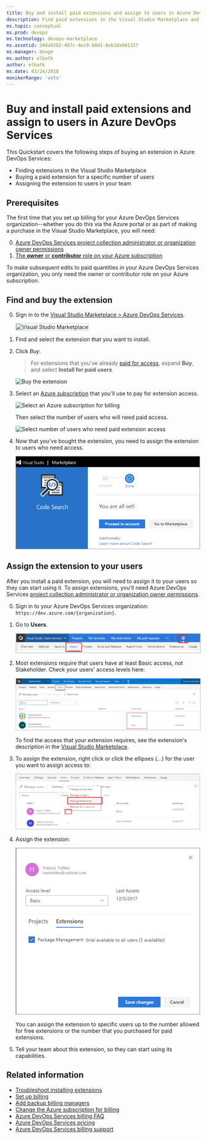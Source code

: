 ```yaml
---
title: Buy and install paid extensions and assign to users in Azure DevOps Services | Azure DevOps Services 
description: Find paid extensions in the Visual Studio Marketplace and learn how to buy, install, and assign them.
ms.topic: conceptual
ms.prod: devops
ms.technology: devops-marketplace
ms.assetid: 248a9282-487c-4ec9-b0d1-0eb1da981157
ms.manager: douge
ms.author: elbatk
author: elbatk
ms.date: 03/24/2018
monikerRange: 'vsts'
---
```


# Buy and install paid extensions and assign to users in Azure DevOps Services

This Quickstart covers the following steps of buying an extension in Azure DevOps Services:
* Finding extensions in the Visual Studio Marketplace
* Buying a paid extension for a specific number of users
* Assigning the extension to users in your team

## Prerequisites

The first time that you set up billing for your Azure DevOps Services organization--whether you do this via the Azure portal or as part of making a purchase in the Visual Studio Marketplace, you will need:

0. [Azure DevOps Services project collection administrator or organization owner permissions](../organizations/accounts/faq-add-delete-users.md#find-owner)
0. [The **owner** or **contributor** role on your Azure subscription](../organizations/billing/add-backup-billing-managers.md)

To make subsequent edits to paid quantities in your Azure DevOps Services organization, you only need the owner or contributor role on your Azure subscription.


## Find and buy the extension

0.  Sign in to the [Visual Studio Marketplace > Azure DevOps Services](https://marketplace.visualstudio.com/vsts).
	
	<img alt="Visual Studio Marketplace" src="_img/get-vsts-extensions/marketplace.png" style="border: 1px solid #CCCCCC" />

0.	Find and select the extension that you want to install. 

0.	Click *Buy*.
	
	> For extensions that you've already [paid for access](./faq-extensions.md#paid-access), expand **Buy**, and select **Install for paid users**. 

	![Buy the extension](_img/get-vsts-extensions/test-manager-extension.png)

0.	Select an [Azure subscription](https://azure.microsoft.com/en-us/pricing/purchase-options/) that you'll use to pay for extension access.
	
	![Select an Azure subscription for billing](_img/get-vsts-extensions/select-azure-sub.png)

	Then select the number of users who will need paid access.

	![Select number of users who need paid extension access](_img/get-vsts-extensions/select-paid-users.png)

0.	Now that you've bought the extension, you need to assign the extension to users who need access.

	![Extension installed](_img/get-vsts-extensions/go-to-organization.png)

## Assign the extension to your users

After you install a paid extension, you will need to assign it to your users so they can start using it. 
To assign extensions, you'll need Azure DevOps Services [project collection administrator or organization owner permissions](./faq-extensions.md#find-owner).

0.	Sign in to your Azure DevOps Services organization: ```https://dev.azure.com/{organization}```.

0.	Go to **Users**.

	<img alt="Go to Users" src="../_shared/_img/users-hub-updated-ui.png" style="border: 1px solid #CCCCCC" />

0.	Most extensions require that users have at least Basic access, not Stakeholder. Check your users' access levels here:

	<img alt="Check that users have required access" src="_img/assign-extensions/check-user-access.png" style="border: 1px solid #CCCCCC" />

	To find the access that your extension requires, see the extension's description in the [Visual Studio Marketplace](https://marketplace.visualstudio.com).

0.	To assign the extension, right click or click the ellipses (...) for the user you want to assign access to:

	![Manage extensions](_img/assign-extensions/manage-extensions.png)

0.	Assign the extension:

    ![Assign extensions](_img/assign-extensions/assign-extension.png)

	You can assign the extension to specific users up to the number allowed for free extensions or the number that you purchased for paid extensions.

0.	Tell your team about this extension, so they can start using its capabilities.

## Related information

- [Troubleshoot installing extensions](faq-extensions.md)
- [Set up billing](../organizations/billing/set-up-billing-for-your-organization-vs.md)
- [Add backup billing managers](../organizations/billing/add-backup-billing-managers.md)
- [Change the Azure subscription for billing](../organizations/billing/change-azure-subscription.md)
- [Azure DevOps Services billing FAQ](../organizations/billing/vsts-billing-faq.md)
- [Azure DevOps Services pricing](https://azure.microsoft.com/pricing/details/visual-studio-team-services/)
- [Azure DevOps Services billing support](https://azure.microsoft.com/support/devops/)
